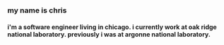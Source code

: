 ### my name is chris 
#### i'm a software engineer living in chicago. i currently work at oak ridge national laboratory. previously i was at argonne national laboratory.
